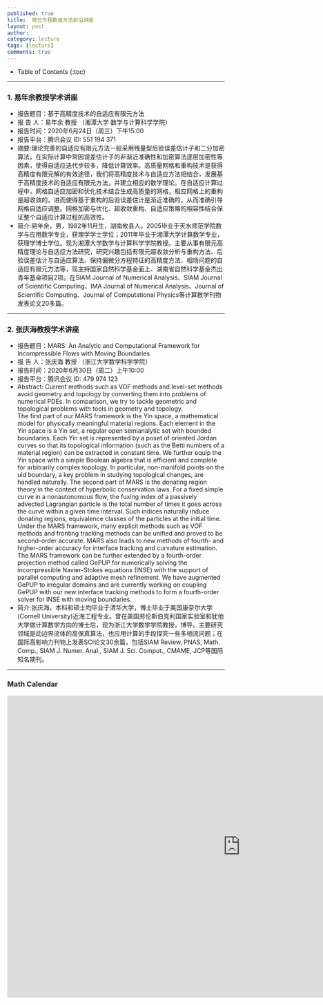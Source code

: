 ```yaml
---
published: true
title:  微分方程数值方法前沿讲座
layout: post
author:  
category: lecture 
tags: [lecture]
comments: true 
---
```


* Table of Contents
{:toc}

---

### 1. 易年余教授学术讲座

- 报告题目：基于高精度技术的自适应有限元方法
- 报  告  人：易年余 教授 （湘潭大学 数学与计算科学学院）
- 报告时间：2020年6月24日（周三）下午15:00
- 报告平台：腾讯会议 ID: 551 194 371
- 摘要:理论完善的自适应有限元方法一般采用残量型后验误差估计子和二分加密算法，在实际计算中常因误差估计子的非渐近准确性和加密算法逐层加密性等因素，使得自适应迭代步较多，降低计算效率。高质量网格和重构技术是获得高精度有限元解的有效途径，我们将高精度技术与自适应方法相结合，发展基于高精度技术的自适应有限元方法，并建立相应的数学理论。在自适应计算过程中，网格自适应加密和优化技术结合生成高质量的网格，相应网格上的重构是超收敛的，进而使得基于重构的后验误差估计是渐近准确的，从而准确引导网格自适应调整。网格加密与优化、超收敛重构、自适应策略的相容性结合保证整个自适应计算过程的高效性。
- 简介:易年余，男，1982年11月生，湖南攸县人。2005毕业于天水师范学院数学与应用数学专业，获理学学士学位；2011年毕业于湘潭大学计算数学专业，获理学博士学位。现为湘潭大学数学与计算科学学院教授。主要从事有限元高精度理论与自适应方法研究，研究兴趣包括有限元超收敛分析与重构方法、后验误差估计与自适应算法、保持偏微分方程特征的高精度方法、相场问题的自适应有限元方法等，现主持国家自然科学基金面上、湖南省自然科学基金杰出青年基金项目2项。在SIAM Journal of Numerical Analysis、SIAM Journal of Scientific Computing、IMA Journal of Numerical Analysis、Journal of Scientific Computing、Journal of Computational Physics等计算数学刊物发表论文20多篇。

---

### 2. 张庆海教授学术讲座

- 报告题目：MARS: An Analytic and Computational Framework for Incompressible Flows with Moving Boundaries
- 报  告  人：张庆海 教授 （浙江大学数学科学学院）
- 报告时间：2020年6月30日（周二）上午10:00
- 报告平台：腾讯会议 ID: 479 974 123
- Abstract: Current methods such as VOF methods and level-set methods avoid geometry and topology by converting them into problems of numerical PDEs. In comparison, we try to tackle geometric and topological problems with tools in geometry and topology.    
  The first part of our MARS framework is the Yin space, a mathematical model for physically meaningful material regions. Each element in the Yin space is a Yin set, a regular open semianalytic set with bounded boundaries. Each Yin set is represented by a poset of oriented Jordan curves so that its topological information (such as the Betti numbers of a material region) can be extracted in constant time. We further equip the Yin space with a simple Boolean algebra that is efficient and complete for arbitrarily complex topology. In particular, non-manifold points on the uid boundary, a key problem in studying topological changes, are handled naturally. The second part of MARS is the donating region theory in the context of hyperbolic conservation laws. For a fixed simple curve in a nonautonomous flow, the fuxing index of a passively advected Lagrangian particle is the total number of times it goes across the curve within a given time interval. Such indices naturally induce donating regions, equivalence classes of the particles at the initial time. Under the MARS framework, many explicit methods such as VOF methods and fronting tracking methods can be unified and proved to be second-order accurate. MARS also leads to new methods of fourth- and higher-order accuracy for interface tracking and curvature estimation.     
  The MARS framework can be further extended by a fourth-order projection method called GePUP for numerically solving the incompressible Navier-Stokes equations (INSE) with the support of parallel computing and adaptive mesh refinement. We have augmented GePUP to irregular domains and are currently working on coupling GePUP with our new interface tracking methods to form a fourth-order solver for INSE with moving boundaries.
- 简介:张庆海，本科和硕士均毕业于清华大学，博士毕业于美国康奈尔大学(Cornell University)近海工程专业。曾在美国劳伦斯伯克利国家实验室和犹他大学做计算数学方向的博士后，现为浙江大学数学学院教授，博导。主要研究领域是动边界流体的高保真算法，也应用计算的手段探究一些多相流问题；在国际高影响力刊物上发表SCI论文30余篇，包括SIAM Review, PNAS, Math. Comp., SIAM J. Numer. Anal., SIAM J. Sci. Comput., CMAME, JCP等国际知名期刊。

---


<!--more-->

### Math Calendar

<iframe src="https://outlook.live.com/owa/calendar/16feae7b-817e-4102-804b-4287d7b3762c/b6a3882e-56a9-4dd5-9847-28d8e2b809ca/cid-5044050F0E507960/index.html" style="border: 0" width="1080" height="700" frameborder="0" scrolling="yes"></iframe>
